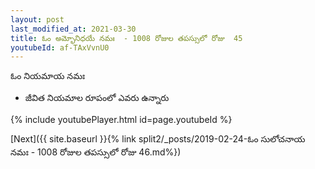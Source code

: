 ```yaml
---
layout: post
last_modified_at: 2021-03-30
title: ఓం అమ్భోనిధయే నమః  - 1008 రోజుల తపస్సులో రోజు  45
youtubeId: af-TAxVvnU0
---
```

 
 
 ఓం నియమాయ నమః  
 
 -  జీవిత నియమాల రూపంలో ఎవరు ఉన్నారు 
 
  
 
  
 
 
 
 
 
 


{% include youtubePlayer.html id=page.youtubeId %}
 
[Next]({{ site.baseurl }}{% link  split2/_posts/2019-02-24-ఓం సులోచనాయ నమః  - 1008 రోజుల తపస్సులో రోజు  46.md%})
 
